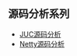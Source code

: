 ## 源码分析系列

- [JUC源码分析](#!notes/JUC/1.JMM模型/先谈硬件.md)
- [Netty源码分析](#!notes/Netty/源码分析/1.创建NioEventLoopGroup/1.创建NioEventLoopGroup.md)
